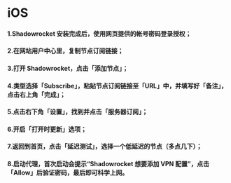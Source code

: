 # iOS

#### 1.Shadowrocket 安装完成后，使用网页提供的帐号密码登录授权； ####

<!--![ios-01](/docs/static/images/ios/ios-01.png)-->

#### 2.在网站用户中心里，复制节点订阅链接； ####

<!--![ios-02](/docs/static/images/ios/ios-02.png)-->

#### 3.打开 Shadowrocket，点击「添加节点」； ####

<!--![ios-03](/docs/static/images/ios/ios-03.png)-->

#### 4.类型选择「Subscribe」，粘贴节点订阅链接至「URL」中，并填写好「备注」，点击右上角「完成」； ####

<!--![ios-04](/docs/static/images/ios/ios-04.png)-->

#### 5.点击右下角「设置」，找到并点击「服务器订阅」； ####

<!--![ios-05](/docs/static/images/ios/ios-05.png)-->

#### 6.开启「打开时更新」选项； ####

<!--![ios-06](/docs/static/images/ios/ios-06.png)-->

#### 7.返回到首页，点击「延迟测试」，选择一个低延迟的节点（多点几下）； ####

<!--![ios-07](/docs/static/images/ios/ios-07.png)-->

#### 8.启动代理，首次启动会提示“Shadowrocket 想要添加 VPN 配置”，点击「Allow」后验证密码，最后即可科学上网。 ####

<!--![ios-08](/docs/static/images/ios/ios-08.png)-->